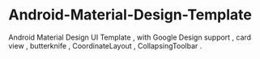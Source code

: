 # Android-Material-Design-Template
Android Material Design UI Template , with Google Design support , card view , butterknife , CoordinateLayout , CollapsingToolbar . 
